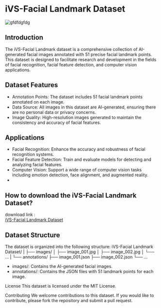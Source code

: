 # iVS-Facial Landmark Dataset
![gfdfdgfdg](https://github.com/ivslabnctu/iVS-FacialLandmarkDataset/assets/95270738/7d8a17c5-3d1c-40df-88da-9b0142b881ec)

## Introduction
The iVS-Facial Landmark dataset is a comprehensive collection of AI-generated facial images annotated with 51 precise facial landmark points. This dataset is designed to facilitate research and development in the fields of facial recognition, facial feature detection, and computer vision applications.

## Dataset Features
- Annotation Points: The dataset includes 51 facial landmark points annotated on each image.
- Data Source: All images in this dataset are AI-generated, ensuring there are no personal data or privacy concerns.
- Image Quality: High-resolution images generated to maintain the consistency and accuracy of facial features.

## Applications
- Facial Recognition: Enhance the accuracy and robustness of facial recognition systems.
- Facial Feature Detection: Train and evaluate models for detecting and analyzing facial features.
- Computer Vision: Support a wide range of computer vision tasks including emotion detection, face alignment, and augmented reality.
- 
## How to download the iVS-Facial Landmark Dataset?

download link :   
[iVS-Facial Landmark Dataset](https://www.aicreda.com/download/fractial)

## Dataset Structure
The dataset is organized into the following structure:
iVS-Facial Landmark Dataset/
|
├── images/
│   ├── image_001.jpg
│   ├── image_002.jpg
│   └── ...
|
└── annotations/
    ├── image_001.json
    ├── image_002.json
    └── ...

- images/: Contains the AI-generated facial images.
- annotations/: Contains the JSON files with 51 landmark points for each image.


License
This dataset is licensed under the MIT License.

Contributing
We welcome contributions to this dataset. If you would like to contribute, please fork the repository and submit a pull request.

